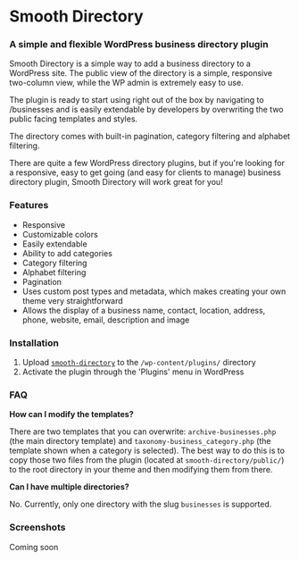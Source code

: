 Smooth Directory
==========

### A simple and flexible WordPress business directory plugin

Smooth Directory is a simple way to add a business directory to a WordPress site. The public view of the directory is a simple, responsive two-column view, while the WP admin is extremely easy to use.

The plugin is ready to start using right out of the box by navigating to /businesses and is easily extendable by developers by overwriting the two public facing templates and styles.

The directory comes with built-in pagination, category filtering and alphabet filtering.

There are quite a few WordPress directory plugins, but if you're looking for a responsive, easy to get going (and easy for clients to manage) business directory plugin, Smooth Directory will work great for you!

### Features

- Responsive
- Customizable colors
- Easily extendable
- Ability to add categories
- Category filtering
- Alphabet filtering
- Pagination
- Uses custom post types and metadata, which makes creating your own theme very straightforward
- Allows the display of a business name, contact, location, address, phone, website, email, description and image

### Installation

1. Upload [`smooth-directory`](https://github.com/trevanhetzel/smooth-directory/archive/master.zip) to the `/wp-content/plugins/` directory
2. Activate the plugin through the 'Plugins' menu in WordPress

### FAQ

**How can I modify the templates?**

There are two templates that you can overwrite: `archive-businesses.php` (the main directory template) and `taxonomy-business_category.php` (the template shown when a category is selected). The best way to do this is to copy those two files from the plugin (located at `smooth-directory/public/`) to the root directory in your theme and then modifying them from there.

**Can I have multiple directories?**

No. Currently, only one directory with the slug `businesses` is supported.

### Screenshots

Coming soon
